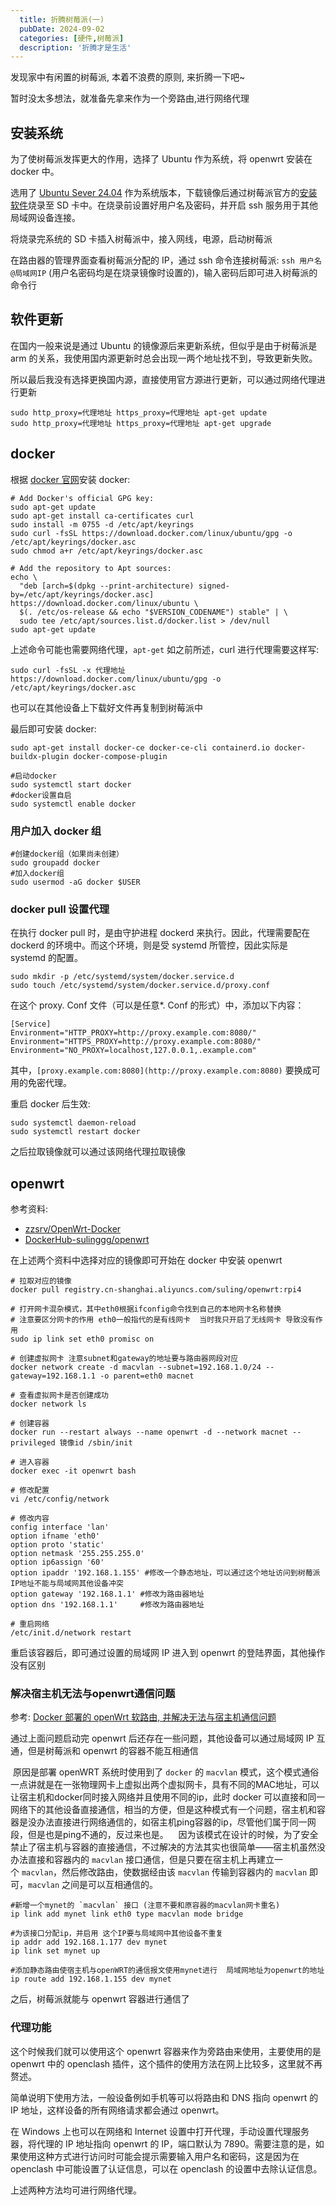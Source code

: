 ```yaml
---
  title: 折腾树莓派(一)
  pubDate: 2024-09-02
  categories: [硬件,树莓派]
  description: '折腾才是生活'
---
```

发现家中有闲置的树莓派, 本着不浪费的原则, 来折腾一下吧~

暂时没太多想法，就准备先拿来作为一个旁路由,进行网络代理
## 安装系统

为了使树莓派发挥更大的作用，选择了 Ubuntu 作为系统，将 openwrt 安装在 docker 中。

选用了 [Ubuntu Sever 24.04](https://ubuntu.com/download/raspberry-pi) 作为系统版本，下载镜像后通过树莓派官方的[安装软件](https://www.raspberrypi.com/software/)烧录至 SD 卡中。在烧录前设置好用户名及密码，并开启 ssh 服务用于其他局域网设备连接。

将烧录完系统的 SD 卡插入树莓派中，接入网线，电源，启动树莓派

在路由器的管理界面查看树莓派分配的 IP，通过 ssh 命令连接树莓派: `ssh 用户名@局域网IP` (用户名密码均是在烧录镜像时设置的)，输入密码后即可进入树莓派的命令行

## 软件更新

在国内一般来说是通过 Ubuntu 的镜像源后来更新系统，但似乎是由于树莓派是 arm 的关系，我使用国内源更新时总会出现一两个地址找不到，导致更新失败。

所以最后我没有选择更换国内源，直接使用官方源进行更新，可以通过网络代理进行更新

```shell
sudo http_proxy=代理地址 https_proxy=代理地址 apt-get update
sudo http_proxy=代理地址 https_proxy=代理地址 apt-get upgrade
```

## docker

根据 [docker 官网](https://docs.docker.com/engine/install/ubuntu/)安装 docker:

```shell
# Add Docker's official GPG key:
sudo apt-get update
sudo apt-get install ca-certificates curl
sudo install -m 0755 -d /etc/apt/keyrings
sudo curl -fsSL https://download.docker.com/linux/ubuntu/gpg -o /etc/apt/keyrings/docker.asc
sudo chmod a+r /etc/apt/keyrings/docker.asc

# Add the repository to Apt sources:
echo \
  "deb [arch=$(dpkg --print-architecture) signed-by=/etc/apt/keyrings/docker.asc] https://download.docker.com/linux/ubuntu \
  $(. /etc/os-release && echo "$VERSION_CODENAME") stable" | \
  sudo tee /etc/apt/sources.list.d/docker.list > /dev/null
sudo apt-get update
```

上述命令可能也需要网络代理，`apt-get` 如之前所述，curl 进行代理需要这样写:

```shell
sudo curl -fsSL -x 代理地址 https://download.docker.com/linux/ubuntu/gpg -o /etc/apt/keyrings/docker.asc
```

也可以在其他设备上下载好文件再复制到树莓派中

最后即可安装 docker:

```shell
sudo apt-get install docker-ce docker-ce-cli containerd.io docker-buildx-plugin docker-compose-plugin
```

```shell
#启动docker
sudo systemctl start docker
#docker设置自启
sudo systemctl enable docker
```

### 用户加入 docker 组

```shell
#创建docker组（如果尚未创建）
sudo groupadd docker
#加入docker组
sudo usermod -aG docker $USER
```

### docker pull 设置代理

在执行 docker pull 时，是由守护进程 dockerd 来执行。因此，代理需要配在 dockerd 的环境中。而这个环境，则是受 systemd 所管控，因此实际是 systemd 的配置。

```shell
sudo mkdir -p /etc/systemd/system/docker.service.d
sudo touch /etc/systemd/system/docker.service.d/proxy.conf
```

在这个 proxy. Conf 文件（可以是任意*. Conf 的形式）中，添加以下内容：

```text
[Service]
Environment="HTTP_PROXY=http://proxy.example.com:8080/"
Environment="HTTPS_PROXY=http://proxy.example.com:8080/"
Environment="NO_PROXY=localhost,127.0.0.1,.example.com"
```

其中，`[proxy.example.com:8080](http://proxy.example.com:8080)` 要换成可用的免密代理。

重启 docker 后生效:

```shell
sudo systemctl daemon-reload
sudo systemctl restart docker
```

之后拉取镜像就可以通过该网络代理拉取镜像
## openwrt

参考资料:
- [zzsrv/OpenWrt-Docker](https://github.com/zzsrv/OpenWrt-Docker)
- [DockerHub-sulinggg/openwrt](https://hub.docker.com/r/sulinggg/openwrt)

在上述两个资料中选择对应的镜像即可开始在 docker 中安装 openwrt

```shell
# 拉取对应的镜像
docker pull registry.cn-shanghai.aliyuncs.com/suling/openwrt:rpi4

# 打开网卡混杂模式，其中eth0根据ifconfig命令找到自己的本地网卡名称替换
# 注意要区分网卡的作用 eth0一般指代的是有线网卡  当时我只开启了无线网卡 导致没有作用
sudo ip link set eth0 promisc on

# 创建虚拟网卡 注意subnet和gateway的地址要与路由器网段对应
docker network create -d macvlan --subnet=192.168.1.0/24 --gateway=192.168.1.1 -o parent=eth0 macnet

# 查看虚拟网卡是否创建成功
docker network ls

# 创建容器
docker run --restart always --name openwrt -d --network macnet --privileged 镜像id /sbin/init

# 进入容器
docker exec -it openwrt bash
```

```shell
# 修改配置
vi /etc/config/network

# 修改内容
config interface 'lan'
option ifname 'eth0'
option proto 'static'
option netmask '255.255.255.0'
option ip6assign '60'
option ipaddr '192.168.1.155' #修改一个静态地址，可以通过这个地址访问到树莓派 IP地址不能与局域网其他设备冲突
option gateway '192.168.1.1' #修改为路由器地址
option dns '192.168.1.1'     #修改为路由器地址

# 重启网络
/etc/init.d/network restart
```

重启该容器后，即可通过设置的局域网 IP 进入到 openwrt 的登陆界面，其他操作没有区别
### 解决宿主机无法与openwrt通信问题

参考: [Docker 部署的 openWrt 软路由, 并解决无法与宿主机通信问题](https://www.treesir.pub/post/n1-docker)

通过上面问题启动完 openwrt 后还存在一些问题，其他设备可以通过局域网 IP 互通，但是树莓派和 openwrt 的容器不能互相通信

 原因是部署 openWRT 系统时使用到了 `docker` 的 `macvlan` 模式，这个模式通俗一点讲就是在一张物理网卡上虚拟出两个虚拟网卡，具有不同的MAC地址，可以让宿主机和docker同时接入网络并且使用不同的ip，此时 docker 可以直接和同一网络下的其他设备直接通信，相当的方便，但是这种模式有一个问题，宿主机和容器是没办法直接进行网络通信的，如宿主机ping容器的ip，尽管他们属于同一网段，但是也是ping不通的，反过来也是。
 
 因为该模式在设计的时候，为了安全禁止了宿主机与容器的直接通信，不过解决的方法其实也很简单——宿主机虽然没办法直接和容器内的 `macvlan` 接口通信，但是只要在宿主机上再建立一个 `macvlan`，然后修改路由，使数据经由该 `macvlan` 传输到容器内的 `macvlan` 即可，`macvlan` 之间是可以互相通信的。

```shell
#新增一个mynet的 `macvlan` 接口 (注意不要和原容器的macvlan网卡重名)
ip link add mynet link eth0 type macvlan mode bridge

#为该接口分配ip，并启用 这个IP要与局域网中其他设备不重复
ip addr add 192.168.1.177 dev mynet
ip link set mynet up

#添加静态路由使宿主机与openWRT的通信报文使用mynet进行  局域网地址为openwrt的地址
ip route add 192.168.1.155 dev mynet
```

之后，树莓派就能与 openwrt 容器进行通信了

### 代理功能

这个时候我们就可以使用这个 openwrt 容器来作为旁路由来使用，主要使用的是 openwrt 中的 openclash 插件，这个插件的使用方法在网上比较多，这里就不再赘述。

简单说明下使用方法，一般设备例如手机等可以将路由和 DNS 指向 openwrt 的 IP 地址，这样设备的所有网络请求都会通过 openwrt。

在 Windows 上也可以在网络和 Internet 设置中打开代理，手动设置代理服务器，将代理的 IP 地址指向 openwrt 的 IP，端口默认为 7890。需要注意的是，如果使用这种方式进行访问时可能会提示需要输入用户名和密码，这是因为在 openclash 中可能设置了认证信息，可以在 openclash 的设置中去除认证信息。

上述两种方法均可进行网络代理。
